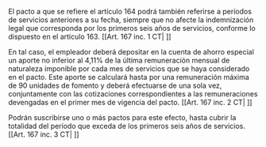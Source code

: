 El pacto a que se refiere el artículo 164 podrá también referirse a períodos de servicios anteriores a su fecha, siempre que no afecte la indemnización legal que corresponda por los primeros seis años de servicios, conforme lo dispuesto en el artículo 163. [[Art. 167 inc. 1 CT| ]]

En tal caso, el empleador deberá depositar en la cuenta de ahorro especial un aporte no inferior al 4,11% de la última remuneración mensual de naturaleza imponible por cada mes de servicios que se haya considerado en el pacto. Este aporte se calculará hasta por una remuneración máxima de 90 unidades de fomento y deberá efectuarse de una sola vez, conjuntamente con las cotizaciones correspondientes a las remuneraciones devengadas en el primer mes de vigencia del pacto. [[Art. 167 inc. 2 CT| ]]

Podrán suscribirse uno o más pactos para este efecto, hasta cubrir la totalidad del período que exceda de los primeros seis años de servicios. [[Art. 167 inc. 3 CT| ]]